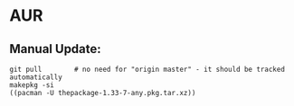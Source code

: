 # AUR
## Manual Update:

```cd /directory/that/contains/thepkgbuild
git pull        # no need for "origin master" - it should be tracked automatically
makepkg -si
((pacman -U thepackage-1.33-7-any.pkg.tar.xz))
